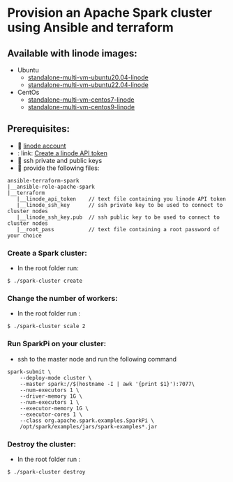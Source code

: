 # Provision an Apache Spark cluster using Ansible and terraform

## Available with linode images:

- Ubuntu
    - [standalone-multi-vm-ubuntu20.04-linode](https://github.com/alayahamza/ansible-terraform-spark/tree/standalone-multi-vm-ubuntu20.04-linode)
    - [standalone-multi-vm-ubuntu22.04-linode](https://github.com/alayahamza/ansible-terraform-spark/tree/standalone-multi-vm-ubuntu22.04-linode)
- CentOs
    - [standalone-multi-vm-centos7-linode](https://github.com/alayahamza/ansible-terraform-spark/tree/standalone-multi-vm-centos7-linode)
    - [standalone-multi-vm-centos9-linode](https://github.com/alayahamza/ansible-terraform-spark/tree/standalone-multi-vm-centos9-linode)

## Prerequisites:

- :link: [linode account](https://www.linode.com/)
- :
  link: [Create a linode API token](https://www.linode.com/docs/products/tools/api/guides/manage-api-tokens/#create-an-api-token)
- :closed_lock_with_key: ssh private and public keys
- :scroll: provide the following files:

```
ansible-terraform-spark
|__ansible-role-apache-spark
|__terraform
   |__linode_api_token    // text file containing you linode API token
   |__linode_ssh_key      // ssh private key to be used to connect to cluster nodes 
   |__linode_ssh_key.pub  // ssh public key to be used to connect to cluster nodes
   |__root_pass           // text file containing a root password of your choice 
```

### Create a Spark cluster:

- In the root folder run:

```console
$ ./spark-cluster create
```

### Change the number of workers:

- In the root folder run :

```console
$ ./spark-cluster scale 2
```

### Run SparkPi on your cluster:

- ssh to the master node and run the following command

```console
spark-submit \
    --deploy-mode cluster \
    --master spark://$(hostname -I | awk '{print $1}'):7077\
    --num-executors 1 \
    --driver-memory 1G \
    --num-executors 1 \
    --executor-memory 1G \
    --executor-cores 1 \
    --class org.apache.spark.examples.SparkPi \
    /opt/spark/examples/jars/spark-examples*.jar  
```

### Destroy the cluster:

- In the root folder run :

```console
$ ./spark-cluster destroy
```
